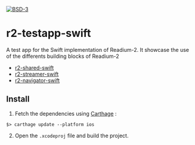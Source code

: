 [![BSD-3](https://img.shields.io/badge/License-BSD--3-brightgreen.svg)](https://opensource.org/licenses/BSD-3-Clause)
# r2-testapp-swift

A test app for the Swift implementation of Readium-2.
It showcase the use of the differents building blocks of Readium-2

- [r2-shared-swift](https://github.com/readium/r2-shared-swift)
- [r2-streamer-swift](https://github.com/readium/r2-streamer-swift/blob/master/README.md)
- [r2-navigator-swift](https://github.com/readium/r2-navigator-swift/blob/master/README.md)

## Install

1) Fetch the dependencies using [Carthage](https://github.com/Carthage/Carthage) : 

`$> carthage update --platform ios`

2) Open the `.xcodeproj` file and build the project.

